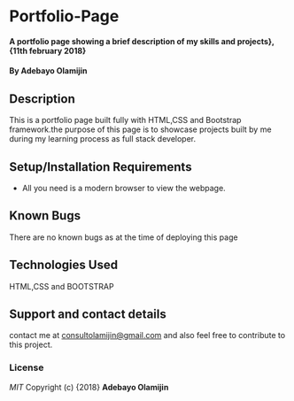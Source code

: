 # Portfolio-Page
#### A portfolio page showing a brief description of my skills and projects}, {11th february 2018}
#### By **Adebayo Olamijin**
## Description
This is a portfolio page built fully with HTML,CSS and Bootstrap framework.the purpose of this page is to showcase projects built by me during my learning process as full stack developer.
## Setup/Installation Requirements
* All you need is a modern browser to view the webpage.

## Known Bugs
There are no known bugs as at the time of deploying this page
## Technologies Used
HTML,CSS and BOOTSTRAP
## Support and contact details
contact me at consultolamijin@gmail.com and also feel free to contribute to this project.
### License
*MIT*
Copyright (c) {2018} **Adebayo Olamijin**
